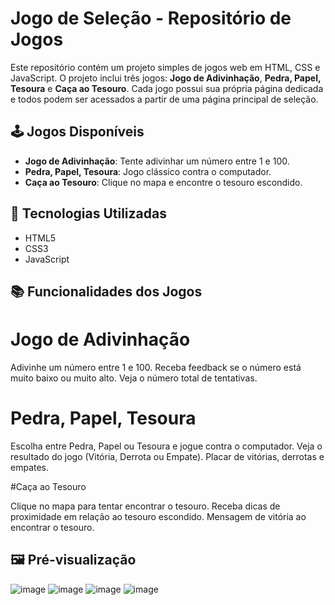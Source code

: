 
# Jogo de Seleção - Repositório de Jogos

Este repositório contém um projeto simples de jogos web em HTML, CSS e JavaScript. O projeto inclui três jogos: **Jogo de Adivinhação**, **Pedra, Papel, Tesoura** e **Caça ao Tesouro**. Cada jogo possui sua própria página dedicada e todos podem ser acessados a partir de uma página principal de seleção.

## 🕹️ Jogos Disponíveis

- **Jogo de Adivinhação**: Tente adivinhar um número entre 1 e 100.
- **Pedra, Papel, Tesoura**: Jogo clássico contra o computador.
- **Caça ao Tesouro**: Clique no mapa e encontre o tesouro escondido.
  
## 🔧 Tecnologias Utilizadas
- HTML5
- CSS3
- JavaScript

## 📚 Funcionalidades dos Jogos
# Jogo de Adivinhação

Adivinhe um número entre 1 e 100.
Receba feedback se o número está muito baixo ou muito alto.
Veja o número total de tentativas.

# Pedra, Papel, Tesoura

Escolha entre Pedra, Papel ou Tesoura e jogue contra o computador.
Veja o resultado do jogo (Vitória, Derrota ou Empate).
Placar de vitórias, derrotas e empates.

#Caça ao Tesouro

Clique no mapa para tentar encontrar o tesouro.
Receba dicas de proximidade em relação ao tesouro escondido.
Mensagem de vitória ao encontrar o tesouro.

## 🖼️ Pré-visualização
![image](https://github.com/user-attachments/assets/8403cf49-c40a-4560-b2e3-8a66d14df521)
![image](https://github.com/user-attachments/assets/204f31e2-85b1-4def-9e78-0d7ea7cfd851)
![image](https://github.com/user-attachments/assets/7c19d983-9077-477b-bcaf-e0462806113f)
![image](https://github.com/user-attachments/assets/bcf172e7-1507-4331-b768-536c5bc38594)

